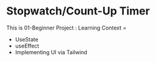 # Stopwatch/Count-Up Timer
This is 01-Beginner Project :
Learning Context = 
- UseState
-  useEffect
- Implementing UI via Tailwind
